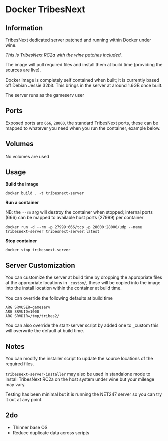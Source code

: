 # Docker TribesNext

## Information
TribesNext dedicated server patched and running within Docker under wine.

*This is TribesNext RC2a with the wine patches included.*

The image will pull required files and install them at build time (providing the sources are live). 

Docker image is completely self contained when built; it is currently based off Debian Jessie 32bit. This brings in the server at around 1.6GB once built.

The server runs as the gameserv user


## Ports
Exposed ports are `666`, `28000`, the standard TribesNext ports, these can be mapped to whatever you need when you run the container, example below.


## Volumes
No volumes are used


## Usage
**Build the image**

`docker build . -t tribesnext-server`

**Run a container**

NB: the `--rm` arg will destroy the container when stopped; internal ports (666) can be mapped to available host ports (27999) per container
```
docker run -d --rm -p 27999:666/tcp -p 28000:28000/udp --name tribesnext-server tribesnext-server:latest
```

**Stop container**

`docker stop tribesnext-server`


## Server Customization
You can customize the server at build time by dropping the appropriate files at the appropriate locations in `_custom/`, these will be copied into the image into the install location within the container at build time.


You can override the following defaults at build time
```
ARG SRVUSER=gameserv
ARG SRVUID=1000
ARG SRVDIR=/tmp/tribes2/
```

You can also override the start-server script by added one to _custom this will overwrite the default at build time.



## Notes
You can modify the installer script to update the source locations of the required files.

`tribesnext-server-installer` may also be used in standalone mode to install TribesNext RC2a on the host system under wine but your mileage may vary.

Testing has been minimal but it is running the NET247 server so you can try it out at any point.

## 2do
* Thinner base OS
* Reduce duplicate data across scripts

